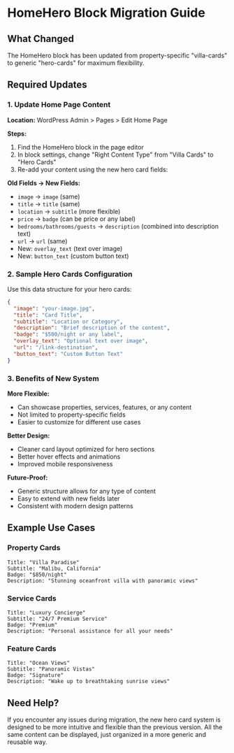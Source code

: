 # HomeHero Block Migration Guide

## What Changed
The HomeHero block has been updated from property-specific "villa-cards" to generic "hero-cards" for maximum flexibility.

## Required Updates

### 1. Update Home Page Content
**Location:** WordPress Admin > Pages > Edit Home Page

**Steps:**
1. Find the HomeHero block in the page editor
2. In block settings, change "Right Content Type" from "Villa Cards" to "Hero Cards"
3. Re-add your content using the new hero card fields:

**Old Fields → New Fields:**
- `image` → `image` (same)
- `title` → `title` (same) 
- `location` → `subtitle` (more flexible)
- `price` → `badge` (can be price or any label)
- `bedrooms/bathrooms/guests` → `description` (combined into description text)
- `url` → `url` (same)
- New: `overlay_text` (text over image)
- New: `button_text` (custom button text)

### 2. Sample Hero Cards Configuration

Use this data structure for your hero cards:

```json
{
  "image": "your-image.jpg",
  "title": "Card Title",
  "subtitle": "Location or Category", 
  "description": "Brief description of the content",
  "badge": "$500/night or any label",
  "overlay_text": "Optional text over image",
  "url": "/link-destination",
  "button_text": "Custom Button Text"
}
```

### 3. Benefits of New System

**More Flexible:**
- Can showcase properties, services, features, or any content
- Not limited to property-specific fields
- Easier to customize for different use cases

**Better Design:**
- Cleaner card layout optimized for hero sections
- Better hover effects and animations
- Improved mobile responsiveness

**Future-Proof:**
- Generic structure allows for any type of content
- Easy to extend with new fields later
- Consistent with modern design patterns

## Example Use Cases

### Property Cards
```
Title: "Villa Paradise"
Subtitle: "Malibu, California" 
Badge: "$850/night"
Description: "Stunning oceanfront villa with panoramic views"
```

### Service Cards
```
Title: "Luxury Concierge"
Subtitle: "24/7 Premium Service"
Badge: "Premium"
Description: "Personal assistance for all your needs"
```

### Feature Cards
```
Title: "Ocean Views"
Subtitle: "Panoramic Vistas"
Badge: "Signature"
Description: "Wake up to breathtaking sunrise views"
```

## Need Help?

If you encounter any issues during migration, the new hero card system is designed to be more intuitive and flexible than the previous version. All the same content can be displayed, just organized in a more generic and reusable way.
